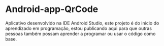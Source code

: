 # Android-app-QrCode
Aplicativo desenvolvido na IDE Android Studio, este projeto é do inicio do aprendizado em programação,  estou publicando aqui para que outras pessoas também possam aprender  a programar ou usar o código como base.
